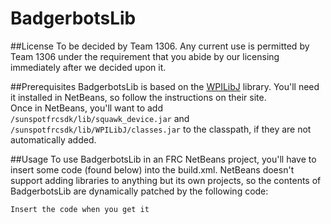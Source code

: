 BadgerbotsLib
===

##License
To be decided by Team 1306. Any current use is permitted by Team 1306 under the requirement that
you abide by our licensing immediately after we decided upon it.

##Prerequisites
BadgerbotsLib is based on the [WPILibJ](http://firstforge.wpi.edu/sf/projects/wpilib) library.
You'll need it installed in NetBeans, so follow the instructions on their site.  
Once in NetBeans, you'll want to add `/sunspotfrcsdk/lib/squawk_device.jar` and `/sunspotfrcsdk/lib/WPILibJ/classes.jar` to the classpath, if they are not automatically added.

##Usage
To use BadgerbotsLib in an FRC NetBeans project, you'll have to insert some code (found below) into the build.xml.
NetBeans doesn't support adding libraries to anything but its own projects, so the contents of BadgerbotsLib are dynamically patched by the following code:

	Insert the code when you get it

